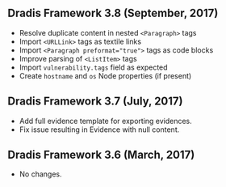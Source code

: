 ## Dradis Framework 3.8 (September, 2017) ##

*   Resolve duplicate content in nested `<Paragraph>` tags
*   Import `<URLLink>` tags as textile links
*   Import `<Paragraph preformat="true">` tags as code blocks
*   Improve parsing of `<ListItem>` tags
*   Import `vulnerability.tags` field as expected
*   Create `hostname` and `os` Node properties (if present)

## Dradis Framework 3.7 (July, 2017) ##

*   Add full evidence template for exporting evidences.
*   Fix issue resulting in Evidence with null content.

## Dradis Framework 3.6 (March, 2017) ##

*   No changes.
